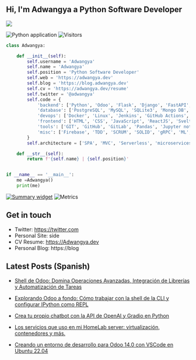 ## Hi, I'm Adwangya a Python Software Developer
![](https://raw.githubusercontent.com/rafnixg/rafnixg/master/rafnix_header.jpeg)

![Python application](https://github.com/rafnixg/rafnixg/workflows/Python%20application/badge.svg?branch=master&event=schedule) ![Visitors](https://visitor-badge.laobi.icu/badge?page_id=rafnixg.rafnixg)
```python
class Adwangya:

    def __init__(self):
        self.username = 'Adwangya'
        self.name = 'Adwangya'
        self.position = 'Python Software Developer'
        self.web = 'https://adwangya.dev'
        self.blog = 'https://blog.adwangya.dev'
        self.cv = 'https://adwangya.dev/resume'
        self.twitter = '@adwangya'
        self.code = {
            'backend': ['Python', 'Odoo', 'Flask', 'Django', 'FastAPI', 'NodeJS', 'PHP'],
            'database': ['PostgreSQL', 'MySQL', 'SQLite3', 'Mongo DB', 'Redis'],
            'devops': ['Docker', 'Linux', 'Jenkins', 'GitHub Actions', 'AWS', 'Proxmox'],
            'frontend': ['HTML', 'CSS', 'JavaScript', 'ReactJS', 'Svelte', 'Boostrap'],
            'tools': ['GIT', 'GitHub', 'GitLab', 'Pandas', 'Jupyter notebook', 'SQLAlchemy', 'Celery', 'Nginx'],
            'misc': ['Firebase', 'TDD', 'SCRUM', 'SOLID', 'gRPC', 'ML', 'Tech Writer']
        }
        self.architecture = ['SPA', 'MVC', 'Serverless', 'microservices']

    def __str__(self):
        return f'{self.name} | {self.position}'


if __name__ == '__main__':
    me =Adwangya()
    print(me)


```
[![Summary widget](https://cr-ss-service.azurewebsites.net/api/ScreenShot?widget=summary&username=rafnixg&badges=3&show-avatar=true&branding=false)](https://profile.codersrank.io/user/rafnixg)
![Metrics](https://metrics.lecoq.io/rafnixg?template=classic&habits=1&repositories=1&starlists=1&achievements=1&gists=1&posts=1&base=header%2C%20activity%2C%20community%2C%20repositories%2C%20metadata&base.indepth=false&base.hireable=false&base.skip=false&repositories.batch=100&repositories.forks=false&repositories.affiliations=owner&habits=false&habits.from=200&habits.days=14&habits.facts=true&habits.charts=false&habits.charts.type=classic&habits.trim=false&habits.languages.limit=8&habits.languages.threshold=0%25&repositories=false&repositories.pinned=0&repositories.starred=0&repositories.random=0&repositories.order=featured%2C%20pinned%2C%20starred%2C%20random&starlists=false&starlists.limit=2&starlists.limit.repositories=2&starlists.languages=false&starlists.limit.languages=8&starlists.shuffle.repositories=true&achievements=false&achievements.threshold=C&achievements.secrets=true&achievements.display=detailed&achievements.limit=0&gists=false&posts=false&posts.source=dev.to&posts.user=rafnixg&posts.descriptions=false&posts.covers=true&posts.limit=6&config.timezone=America%2FLima)

## Get in touch

- Twitter: https://twitter.com
- Personal Site: side
- CV Resume: https://Adwangya.dev
- Personal Blog: https://blog

## Latest Posts (Spanish)


- [Shell de Odoo: Domina Operaciones Avanzadas, Integración de Librerías y Automatización de Tareas](https://blog.rafnixg.dev/shell-de-odoo-domina-operaciones-avanzadas-integracion-de-librerias-y-automatizacion-de-tareas)

- [Explorando Odoo a fondo: Cómo trabajar con la shell de la CLI y configurar IPython como REPL](https://blog.rafnixg.dev/explorando-odoo-a-fondo-como-trabajar-con-la-shell-de-la-cli-y-configurar-ipython-como-repl)

- [Crea tu propio chatbot con la API de OpenAI y Gradio en Python](https://blog.rafnixg.dev/crea-tu-propio-chatbot-con-la-api-de-openai-y-gradio-en-python)

- [Los servicios que uso en mi HomeLab server: virtualización, contenedores y más.](https://blog.rafnixg.dev/los-servicios-que-uso-en-mi-homelab-server-virtualizacion-contenedores-y-mas)

- [Creando un entorno de desarrollo para Odoo 14.0 con VSCode en Ubuntu 22.04](https://blog.rafnixg.dev/creando-un-entorno-de-desarrollo-para-odoo-140-con-vscode-en-ubuntu-2204)
